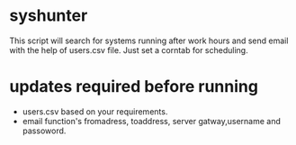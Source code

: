 # syshunter
This script will search for systems running after work hours and send email with the help of users.csv file.
Just set a corntab for scheduling.

# updates required before running
* users.csv based on your requirements.
* email function's fromadress, toaddress, server gatway,username and passoword.
